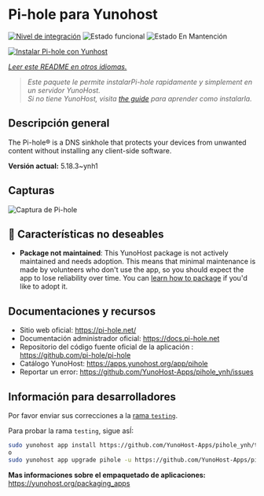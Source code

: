 <!--
Este archivo README esta generado automaticamente<https://github.com/YunoHost/apps/tree/master/tools/readme_generator>
No se debe editar a mano.
-->

# Pi-hole para Yunohost

[![Nivel de integración](https://dash.yunohost.org/integration/pihole.svg)](https://ci-apps.yunohost.org/ci/apps/pihole/) ![Estado funcional](https://ci-apps.yunohost.org/ci/badges/pihole.status.svg) ![Estado En Mantención](https://ci-apps.yunohost.org/ci/badges/pihole.maintain.svg)

[![Instalar Pi-hole con Yunhost](https://install-app.yunohost.org/install-with-yunohost.svg)](https://install-app.yunohost.org/?app=pihole)

*[Leer este README en otros idiomas.](./ALL_README.md)*

> *Este paquete le permite instalarPi-hole rapidamente y simplement en un servidor YunoHost.*  
> *Si no tiene YunoHost, visita [the guide](https://yunohost.org/install) para aprender como instalarla.*

## Descripción general

The Pi-hole® is a DNS sinkhole that protects your devices from unwanted content without installing any client-side software.

**Versión actual:** 5.18.3~ynh1

## Capturas

![Captura de Pi-hole](./doc/screenshots/dashboard.png)

## :red_circle: Características no deseables

- **Package not maintained**: This YunoHost package is not actively maintained and needs adoption. This means that minimal maintenance is made by volunteers who don't use the app, so you should expect the app to lose reliability over time. You can [learn how to package](https://yunohost.org/packaging_apps_intro) if you'd like to adopt it.

## Documentaciones y recursos

- Sitio web oficial: <https://pi-hole.net/>
- Documentación administrador oficial: <https://docs.pi-hole.net>
- Repositorio del código fuente oficial de la aplicación : <https://github.com/pi-hole/pi-hole>
- Catálogo YunoHost: <https://apps.yunohost.org/app/pihole>
- Reportar un error: <https://github.com/YunoHost-Apps/pihole_ynh/issues>

## Información para desarrolladores

Por favor enviar sus correcciones a la [rama `testing`](https://github.com/YunoHost-Apps/pihole_ynh/tree/testing).

Para probar la rama `testing`, sigue asÍ:

```bash
sudo yunohost app install https://github.com/YunoHost-Apps/pihole_ynh/tree/testing --debug
o
sudo yunohost app upgrade pihole -u https://github.com/YunoHost-Apps/pihole_ynh/tree/testing --debug
```

**Mas informaciones sobre el empaquetado de aplicaciones:** <https://yunohost.org/packaging_apps>
